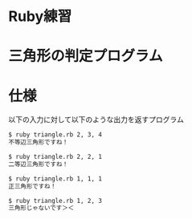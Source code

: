 # Ruby練習
# 三角形の判定プログラム

# 仕様
以下の入力に対して以下のような出力を返すプログラム

```bash
$ ruby triangle.rb 2, 3, 4
不等辺三角形ですね！

$ ruby triangle.rb 2, 2, 1
二等辺三角形ですね！

$ ruby triangle.rb 1, 1, 1
正三角形ですね！

$ ruby triangle.rb 1, 2, 3
三角形じゃないです＞＜

```
